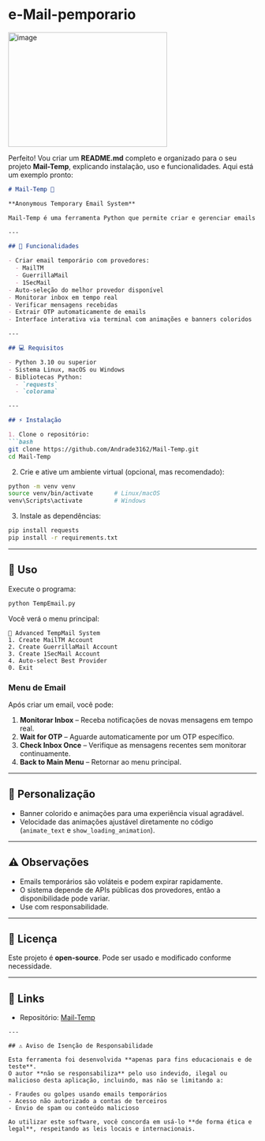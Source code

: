 # e-Mail-pemporario

<img width="322" height="232" alt="image" src="https://github.com/user-attachments/assets/5d2a76ad-c085-4e0c-96e1-a92fedf053eb" />


Perfeito! Vou criar um **README.md** completo e organizado para o seu projeto **Mail-Temp**, explicando instalação, uso e funcionalidades. Aqui está um exemplo pronto:

````markdown
# Mail-Temp 🚀

**Anonymous Temporary Email System**  

Mail-Temp é uma ferramenta Python que permite criar e gerenciar emails temporários de forma rápida e prática. Suporta múltiplos provedores e funcionalidades avançadas como monitoramento de inbox e extração automática de OTPs.

---

## 🔹 Funcionalidades

- Criar email temporário com provedores:
  - MailTM
  - GuerrillaMail
  - 1SecMail
- Auto-seleção do melhor provedor disponível
- Monitorar inbox em tempo real
- Verificar mensagens recebidas
- Extrair OTP automaticamente de emails
- Interface interativa via terminal com animações e banners coloridos

---

## 💻 Requisitos

- Python 3.10 ou superior
- Sistema Linux, macOS ou Windows
- Bibliotecas Python:
  - `requests`
  - `colorama`

---

## ⚡ Instalação

1. Clone o repositório:
```bash
git clone https://github.com/Andrade3162/Mail-Temp.git
cd Mail-Temp
````

2. Crie e ative um ambiente virtual (opcional, mas recomendado):

```bash
python -m venv venv
source venv/bin/activate      # Linux/macOS
venv\Scripts\activate         # Windows
```

3. Instale as dependências:

```bash
pip install requests
pip install -r requirements.txt
```

---

## 🚀 Uso

Execute o programa:

```bash
python TempEmail.py
```

Você verá o menu principal:

```
🚀 Advanced TempMail System
1. Create MailTM Account
2. Create GuerrillaMail Account
3. Create 1SecMail Account
4. Auto-select Best Provider
0. Exit
```

### Menu de Email

Após criar um email, você pode:

1. **Monitorar Inbox** – Receba notificações de novas mensagens em tempo real.
2. **Wait for OTP** – Aguarde automaticamente por um OTP específico.
3. **Check Inbox Once** – Verifique as mensagens recentes sem monitorar continuamente.
4. **Back to Main Menu** – Retornar ao menu principal.

---

## 🎨 Personalização

* Banner colorido e animações para uma experiência visual agradável.
* Velocidade das animações ajustável diretamente no código (`animate_text` e `show_loading_animation`).

---

## ⚠️ Observações

* Emails temporários são voláteis e podem expirar rapidamente.
* O sistema depende de APIs públicas dos provedores, então a disponibilidade pode variar.
* Use com responsabilidade.

---

## 📄 Licença

Este projeto é **open-source**. Pode ser usado e modificado conforme necessidade.

---

## 🔗 Links

* Repositório: [Mail-Temp](https://github.com/Andrade3162/Mail-Temp)

```
---

## ⚠️ Aviso de Isenção de Responsabilidade

Esta ferramenta foi desenvolvida **apenas para fins educacionais e de teste**.  
O autor **não se responsabiliza** pelo uso indevido, ilegal ou malicioso desta aplicação, incluindo, mas não se limitando a:

- Fraudes ou golpes usando emails temporários  
- Acesso não autorizado a contas de terceiros  
- Envio de spam ou conteúdo malicioso  

Ao utilizar este software, você concorda em usá-lo **de forma ética e legal**, respeitando as leis locais e internacionais.

